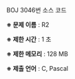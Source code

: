 BOJ 3046번 소스 코드

<b>※ 문제 이름</b> : R2

<b>※ 제한 시간</b> : 1 초

<b>※ 제한 메모리</b> : 128 MB

<b>※ 제출 언어</b> : C, Pascal
